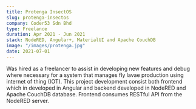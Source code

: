 ```yaml
---
title: Protenga InsectOS
slug: protenga-insectos
company: Coder53 Sdn Bhd
type: Freelance
duration: Apr 2021 - Jun 2021
stack: NodeRED, Angular+, MaterialUI and Apache CouchDB
image: "/images/protenga.jpg"
date: 2021-07-01
---
```


Was hired as a freelancer to assist in developing new features and debug where necessary for a system that manages fly lavae production using internet of thing (IOT). This project development consist both frontend which in developed in Angular and backend developed in NodeRED and Apache CouchDB database. Frontend consumes RESTful API from the NodeRED server.
